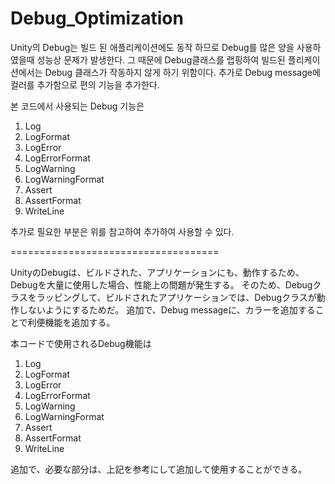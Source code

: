 # Debug_Optimization

Unity의 Debug는 빌드 된 애플리케이션에도 동작 하므로 Debug를 많은 양을 사용하였을때 성능상 문제가 발생한다.
그 때문에 Debug클래스를 랩핑하여 빌드된 플리케이션에서는 Debug 클래스가 작동하지 않게 하기 위함이다.
추가로 Debug message에 컬러를 추가함으로 편의 기능을 추가한다.

본 코드에서 사용되는 Debug 기능은
1. Log
2. LogFormat
3. LogError
4. LogErrorFormat
5. LogWarning
6. LogWarningFormat
7. Assert
8. AssertFormat
9. WriteLine

추가로 필요한 부분은 위를 참고하여 추가하여 사용할 수 있다.

====================================

UnityのDebugは、ビルドされた、アプリケーションにも、動作するため、Debugを大量に使用した場合、性能上の問題が発生する。
そのため、Debugクラスをラッピングして、ビルドされたアプリケーションでは、Debugクラスが動作しないようにするためだ。
追加で、Debug messageに、カラーを追加することで利便機能を追加する。

本コードで使用されるDebug機能は
1. Log
2. LogFormat
3. LogError
4. LogErrorFormat
5. LogWarning
6. LogWarningFormat
7. Assert
8. AssertFormat
9. WriteLine

追加で、必要な部分は、上記を参考にして追加して使用することができる。
